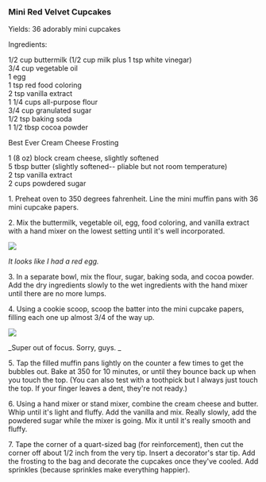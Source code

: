 
### Mini Red Velvet Cupcakes  
Yields: 36 adorably mini cupcakes  
    
Ingredients:  
    
1/2 cup buttermilk (1/2 cup milk plus 1 tsp white vinegar)  
3/4 cup vegetable oil  
1 egg  
1 tsp red food coloring  
2 tsp vanilla extract  
1 1/4 cups all-purpose flour  
3/4 cup granulated sugar  
1/2 tsp baking soda  
1 1/2 tbsp cocoa powder  
    
Best Ever Cream Cheese Frosting  
    
1 (8 oz) block cream cheese, slightly softened  
5 tbsp butter (slightly softened-- pliable but not room temperature)  
2 tsp vanilla extract  
2 cups powdered sugar  
    
1\. Preheat oven to 350 degrees fahrenheit. Line the mini muffin pans with 36 mini cupcake papers.   
    
2\. Mix the buttermilk, vegetable oil, egg, food coloring, and vanilla extract with a hand mixer on the lowest setting until it's well incorporated.   
    
[![](http://1.bp.blogspot.com/-SHI3xuSEUbY/UQQu1ZFYMcI/AAAAAAAABQ4/wQUABm1W-qs/s640/P1018854.JPG)](http://1.bp.blogspot.com/-SHI3xuSEUbY/UQQu1ZFYMcI/AAAAAAAABQ4/wQUABm1W-qs/s1600/P1018854.JPG)  
    
_It looks like I had a red egg._  
    
3\. In a separate bowl, mix the flour, sugar, baking soda, and cocoa powder. Add the dry ingredients slowly to the wet ingredients with the hand mixer until there are no more lumps.   
    
4\. Using a cookie scoop, scoop the batter into the mini cupcake papers, filling each one up almost 3/4 of the way up.   
    
[![](http://2.bp.blogspot.com/-dLJxcTOscq4/UQQu1T66TfI/AAAAAAAABQ8/aVYGBk8kqC8/s640/P1018865.JPG)](http://2.bp.blogspot.com/-dLJxcTOscq4/UQQu1T66TfI/AAAAAAAABQ8/aVYGBk8kqC8/s1600/P1018865.JPG)  
    
_Super out of focus. Sorry, guys. _  
    
5\. Tap the filled muffin pans lightly on the counter a few times to get the bubbles out. Bake at 350 for 10 minutes, or until they bounce back up when you touch the top. (You can also test with a toothpick but I always just touch the top. If your finger leaves a dent, they're not ready.)  
    
6\. Using a hand mixer or stand mixer, combine the cream cheese and butter. Whip until it's light and fluffy. Add the vanilla and mix. Really slowly, add the powdered sugar while the mixer is going. Mix it until it's really smooth and fluffy.   
    
7\. Tape the corner of a quart-sized bag (for reinforcement), then cut the corner off about 1/2 inch from the very tip. Insert a decorator's star tip. Add the frosting to the bag and decorate the cupcakes once they've cooled. Add sprinkles (because sprinkles make everything happier).   
    